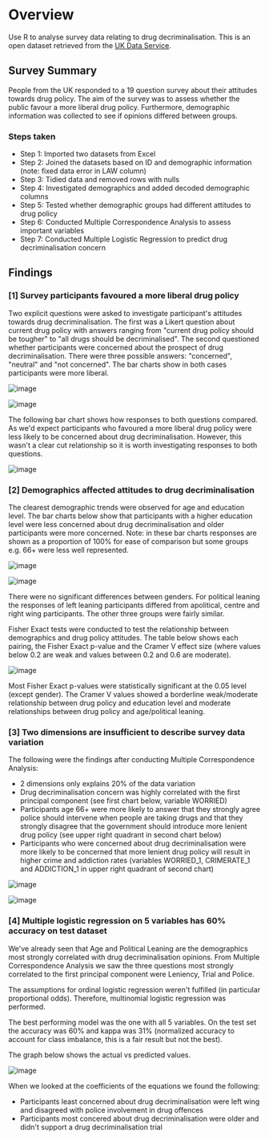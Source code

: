 # Overview
Use R to analyse survey data relating to drug decriminalisation. This is an open dataset retrieved from the [UK Data Service](https://reshare.ukdataservice.ac.uk/857543/).

## Survey Summary
People from the UK responded to a 19 question survey about their attitudes towards drug policy. The aim of the survey was to assess whether the public favour a more liberal drug policy. Furthermore, demographic information was collected to see if opinions differed between groups. 

### Steps taken
- Step 1: Imported two datasets from Excel
- Step 2: Joined the datasets based on ID and demographic information (note: fixed data error in LAW column)
- Step 3: Tidied data and removed rows with nulls
- Step 4: Investigated demographics and added decoded demographic columns
- Step 5: Tested whether demographic groups had different attitudes to drug policy
- Step 6: Conducted Multiple Correspondence Analysis to assess important variables
- Step 7: Conducted Multiple Logistic Regression to predict drug decriminalisation concern

## Findings
### [1] Survey participants favoured a more liberal drug policy
Two explicit questions were asked to investigate participant's attitudes towards drug decriminalisation. The first was a Likert question about current drug policy with answers ranging from "current drug policy should be tougher" to "all drugs should be decriminalised". The second questioned whether participants were concerned about the prospect of drug decriminalisation. There were three possible answers: "concerned", "neutral" and "not concerned". The bar charts show in both cases participants were more liberal. 

![image](https://github.com/user-attachments/assets/dcfc1068-5490-4f99-acf7-8d099d5790e9)

![image](https://github.com/user-attachments/assets/5e9313ee-9333-4d86-ac3d-05d74a5c5e79)

The following bar chart shows how responses to both questions compared. As we'd expect participants who favoured a more liberal drug policy were less likely to be concerned about drug
decriminalisation. However, this wasn't a clear cut relationship so it is worth investigating responses to both questions. 

![image](https://github.com/user-attachments/assets/5315f7ca-bf88-4885-8aa7-81ee42873a3d)

### [2] Demographics affected attitudes to drug decriminalisation
The clearest demographic trends were observed for age and education level. The bar charts below show that participants with a higher education level were less concerned about drug decriminalisation and older participants were more concerned. Note: in these bar charts responses are shown as a proportion of 100% for ease of comparison but some groups e.g. 66+ were less well represented.

![image](https://github.com/user-attachments/assets/6c1b1f8c-53f2-486d-ad7f-3b33dc4e1e65)

![image](https://github.com/user-attachments/assets/aa754c60-a52d-480c-8880-292baed40159)

There were no significant differences between genders. For political leaning the responses of left leaning participants differed from apolitical, centre and right wing participants. The other three groups were fairly similar.  

Fisher Exact tests were conducted to test the relationship between demographics and drug policy attitudes. The table below shows each pairing, the Fisher Exact p-value and the Cramer V effect size (where values below 0.2 are weak and values between 0.2 and 0.6 are moderate). 

![image](https://github.com/user-attachments/assets/bbfdf326-8500-4fca-9e9f-bf0ab0741edb)

Most Fisher Exact p-values were statistically significant at the 0.05 level (except gender). The Cramer V values showed a borderline weak/moderate relationship between drug policy and education level and moderate relationships between drug policy and age/political leaning. 

### [3] Two dimensions are insufficient to describe survey data variation
The following were the findings after conducting Multiple Correspondence Analysis:
- 2 dimensions only explains 20% of the data variation
- Drug decriminalisation concern was highly correlated with the first principal component (see first chart below, variable WORRIED)
- Participants age 66+ were more likely to answer that they strongly agree police should intervene when people are taking drugs and that they strongly disagree that the government should introduce more lenient drug policy (see upper right quadrant in second chart below)
- Participants who were concerned about drug decriminalisation were more likely to be concerned that more lenient drug policy will result in higher crime and addiction rates (variables WORRIED_1, CRIMERATE_1 and ADDICTION_1 in upper right quadrant of second chart) 

![image](https://github.com/user-attachments/assets/08b35f29-e94c-4de3-a5df-3d92acfd06a9)

![image](https://github.com/user-attachments/assets/c096a6e1-7fee-49d2-813d-7b1e6530fe10)

### [4] Multiple logistic regression on 5 variables has 60% accuracy on test dataset
We've already seen that Age and Political Leaning are the demographics most strongly correlated with drug decriminalisation opinions. From Multiple Correspondence Analysis we saw the three questions most strongly correlated to the first principal component were Leniency, Trial and Police.

The assumptions for ordinal logistic regression weren't fulfilled (in particular proportional odds). Therefore, multinomial logistic regression was performed. 

The best performing model was the one with all 5 variables. On the test set the accuracy was 60% and kappa was 31% (normalized accuracy to account for class imbalance, this is a fair result but not the best). 

The graph below shows the actual vs predicted values. 

![image](https://github.com/user-attachments/assets/cd6dbf0e-ef45-479c-9b2c-fa2452922ca3)

When we looked at the coefficients of the equations we found the following:
- Participants least concerned about drug decriminalisation were left wing and disagreed with police involvement in drug offences
- Participants most concered about drug decriminalisation were older and didn't support a drug decriminalisation trial

